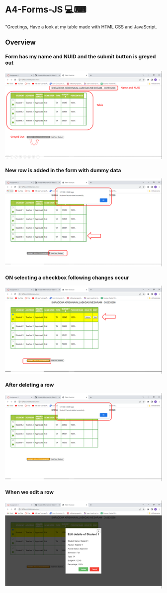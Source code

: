 # A4-Forms-JS 💻⌨

"Greetings,
Have a look at my table made with HTML CSS and JavaScript.

## Overview
### Form has my name and NUID and the submit button is greyed out
![Overview](https://github.com/ShraddhaMeshram/A4-Forms-JS/blob/main/Readme%20Snips/1.png)

### New row is added in the form with dummy data
![Overview](https://github.com/ShraddhaMeshram/A4-Forms-JS/blob/main/Readme%20Snips/2.png)

### ON selecting a checkbox following changes occur
![Overview](https://github.com/ShraddhaMeshram/A4-Forms-JS/blob/main/Readme%20Snips/3.png)

### After deleting a row
![Overview](https://github.com/ShraddhaMeshram/A4-Forms-JS/blob/main/Readme%20Snips/4.png)

### When we edit a row
![Overview](https://github.com/ShraddhaMeshram/A4-Forms-JS/blob/main/Readme%20Snips/5.png)
